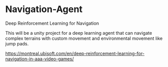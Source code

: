 # Navigation-Agent
Deep Reinforcement Learning for Navigation

This will be a unity project for a deep learning agent that can navigate complex terrains with custom movement and environmental movement like jump pads.

https://montreal.ubisoft.com/en/deep-reinforcement-learning-for-navigation-in-aaa-video-games/

